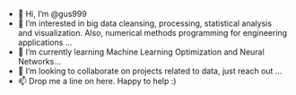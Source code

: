 - 👋 Hi, I’m @gus999
- 👀 I’m interested in big data cleansing, processing, statistical analysis and visualization. Also, numerical methods programming for engineering applications  ...
- 🌱 I’m currently learning Machine Learning Optimization and Neural Networks...
- 💞️ I’m looking to collaborate on projects related to data, just reach out ...
- 📫 Drop me a line on here. Happy to help :)
<!---
gus999/gus999 is a ✨ special ✨ repository because its `README.md` (this file) appears on your GitHub profile.
You can click the Preview link to take a look at your changes.
--->

